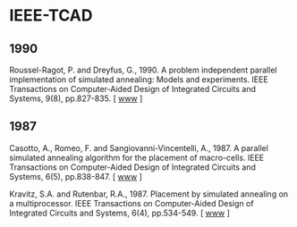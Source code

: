 # IEEE-TCAD

## 1990

Roussel-Ragot, P. and Dreyfus, G., 1990. A problem independent parallel implementation of simulated annealing: Models and experiments. IEEE Transactions on Computer-Aided Design of Integrated Circuits and Systems, 9(8), pp.827-835. [ [www](https://ieeexplore.ieee.org/abstract/document/57790) ]

## 1987

Casotto, A., Romeo, F. and Sangiovanni-Vincentelli, A., 1987. A parallel simulated annealing algorithm for the placement of macro-cells. IEEE Transactions on Computer-Aided Design of Integrated Circuits and Systems, 6(5), pp.838-847. [ [www](https://ieeexplore.ieee.org/abstract/document/1270327) ]

Kravitz, S.A. and Rutenbar, R.A., 1987. Placement by simulated annealing on a multiprocessor. IEEE Transactions on Computer-Aided Design of Integrated Circuits and Systems, 6(4), pp.534-549. [ [www](https://ieeexplore.ieee.org/abstract/document/1270301) ]
